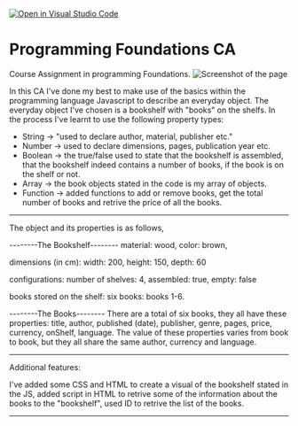 [![Open in Visual Studio Code](https://classroom.github.com/assets/open-in-vscode-718a45dd9cf7e7f842a935f5ebbe5719a5e09af4491e668f4dbf3b35d5cca122.svg)](https://classroom.github.com/online_ide?assignment_repo_id=12166679&assignment_repo_type=AssignmentRepo)

# Programming Foundations CA

Course Assignment in programming Foundations.
![Screenshot of the page](./images/screenshot.png)

In this CA I've done my best to make use of the basics within the programming language Javascript to describe an everyday object. The everyday object I've chosen is a bookshelf with "books" on the shelfs. In the process I've learnt to use the following property types:

- String -> "used to declare author, material, publisher etc."
- Number -> used to declare dimensions, pages, publication year etc.
- Boolean -> the true/false used to state that the bookshelf is assembled, that the bookshelf indeed contains a number of books, if the book is on the shelf or not.
- Array -> the book objects stated in the code is my array of objects.
- Function -> added functions to add or remove books, get the total number of books and retrive the price of all the books.

---

The object and its properties is as follows,

--------The Bookshelf--------
material: wood,
color: brown,

dimensions (in cm):
width: 200,
height: 150,
depth: 60

configurations:
number of shelves: 4,
assembled: true,
empty: false

books stored on the shelf:
six books: books 1-6.

--------The Books--------
There are a total of six books, they all have these properties: title, author, published (date), publisher, genre, pages, price, currency, onShelf, language.
The value of these properties varies from book to book, but they all share the same author, currency and language.

---

Additional features:

I've added some CSS and HTML to create a visual of the bookshelf stated in the JS,
added script in HTML to retrive some of the information about the books to the "bookshelf",
used ID to retrive the list of the books.

---

